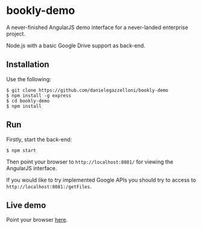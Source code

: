 # bookly-demo
A never-finished AngularJS demo interface for a never-landed enterprise project. 

Node.js with a basic Google Drive support as back-end.

## Installation
Use the following:

    $ git clone https://github.com/danielegazzelloni/bookly-demo
    $ npm install -g express
    $ cd bookly-demo 
    $ npm install

## Run
Firstly, start the back-end:

    $ npm start

Then point your browser to `http://localhost:8081/` for viewing the AngularJS interface.

If you would like to try implemented Google APIs you should try to access to `http://localhost:8081:/getFiles`.

## Live demo
Point your browser [here](http://www.danielegazzelloni.com/demos/bookly-demo).